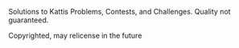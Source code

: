 Solutions to Kattis Problems, Contests, and Challenges. Quality not guaranteed.

Copyrighted, may relicense in the future